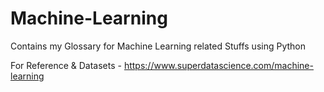 # Machine-Learning
Contains my Glossary for Machine Learning related Stuffs using Python 

For Reference & Datasets - https://www.superdatascience.com/machine-learning
